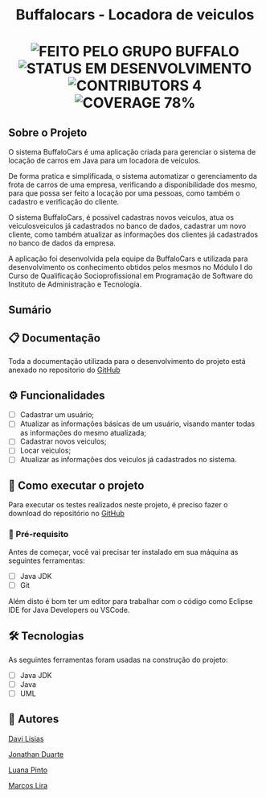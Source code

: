 <h1 align="center">Buffalocars - Locadora de veiculos</h1>

  <h1 align="center">
  	<img alt="FEITO PELO GRUPO BUFFALO" src="https://img.shields.io/static/v1?label=FEITO&message=PELO GRUPO BUFFALO&color=brightgreen">
	<img alt="STATUS EM DESENVOLVIMENTO" src="https://img.shields.io/static/v1?label=STATUS&message=EM DESENVOLVIMENTO&color=brightgreen">
	<img alt="CONTRIBUTORS 4" src="https://img.shields.io/static/v1?label=CONTRIBUTORS&message=4&color=blue">
        <img alt="COVERAGE 78%" src="https://img.shields.io/static/v1?label=COVERAGE&message=78%&color=blueviolet">
  </h1>
  
 ## Sobre o Projeto

O sistema BuffaloCars é uma aplicação criada para gerenciar o sistema de locação de carros em Java para um locadora de veículos.

De forma pratica e simplificada, o sistema automatizar o gerenciamento da frota de carros de uma empresa, verificando a disponibilidade dos mesmo, para que possa ser feito a locação por uma pessoas, como também o cadastro e verificação do cliente.

O sistema BuffaloCars, é possivel cadastras novos veiculos, atua os veiculosveiculos já cadastrados no banco de dados, cadastrar um novo cliente, como também atualizar as informações dos clientes já cadastrados no banco de dados da empresa.

A aplicação foi desenvolvida pela equipe da BuffaloCars e utilizada para desenvolvimento os conhecimento obtidos pelos mesmos no Módulo I do Curso de Qualificação Socioprofissional em Programação de Software do Instituto de Administração e Tecnologia.

## Sumário

## 📋 Documentação

Toda a documentação utilizada para o desenvolvimento do projeto está anexado no repositorio do [GitHub]()

## ⚙ Funcionalidades
- [ ] Cadastrar um usuário;
- [ ] Atualizar as informações básicas de um usuário, visando manter todas as informações do mesmo atualizada;
- [ ] Cadastrar novos veiculos;
- [ ] Locar veiculos;
- [ ] Atualizar as informações dos veiculos já cadastrados no sistema.

## 🔄 Como executar o projeto

Para executar os testes realizados neste projeto, é preciso fazer o download do repositório no [GitHub](https://github.com/Marcoslira91/Buffalocars.git) 

### 📝 Pré-requisito

Antes de começar, você vai precisar ter instalado em sua máquina as seguintes ferramentas: 
- [ ] Java JDK
- [ ] Git

Além disto é bom ter um editor para trabalhar com o código como Eclipse IDE for Java Developers ou VSCode.

## 🛠 Tecnologias

As seguintes ferramentas foram usadas na construção do projeto:
- [ ] Java JDK
- [ ] Java
- [ ] UML

## 👥 Autores
[Davi Lisias](https://www.linkedin.com/in/davi-lisias-aa72b4141/)

[Jonathan Duarte](https://www.linkedin.com/in/jonathan-duarte-62331582/)

[Luana Pinto](https://www.linkedin.com/in/luanactpinto/)

[Marcos Lira](https://www.linkedin.com/in/marcoslira91/)
